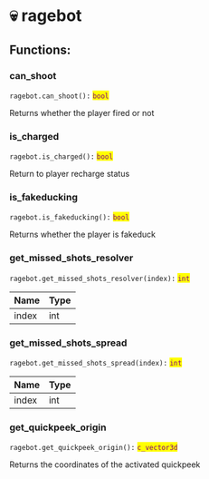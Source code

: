 # 💀 ragebot

## Functions:

### can\_shoot

`ragebot.can_shoot():` <mark style="color:purple;">`bool`</mark>

Returns whether the player fired or not

### is\_charged

`ragebot.is_charged():` <mark style="color:purple;">`bool`</mark>

Return to player recharge status

### is\_fakeducking

`ragebot.is_fakeducking():` <mark style="color:purple;">`bool`</mark>

Returns whether the player is fakeduck

### get\_missed\_shots\_resolver

`ragebot.get_missed_shots_resolver(index):` <mark style="color:purple;">`int`</mark>

| Name  | Type |
| ----- | ---- |
| index | int  |

### get\_missed\_shots\_spread

`ragebot.get_missed_shots_spread(index):` <mark style="color:purple;">`int`</mark>

| Name  | Type |
| ----- | ---- |
| index | int  |

### get\_quickpeek\_origin

`ragebot.get_quickpeek_origin():` <mark style="color:purple;">`c_vector3d`</mark>

Returns the coordinates of the activated quickpeek
